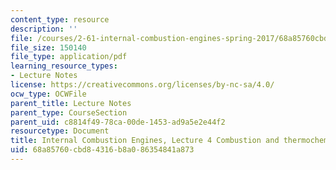 ```yaml
---
content_type: resource
description: ''
file: /courses/2-61-internal-combustion-engines-spring-2017/68a85760cbd84316b8a086354841a873_MIT2_61S17_lec4.pdf
file_size: 150140
file_type: application/pdf
learning_resource_types:
- Lecture Notes
license: https://creativecommons.org/licenses/by-nc-sa/4.0/
ocw_type: OCWFile
parent_title: Lecture Notes
parent_type: CourseSection
parent_uid: c8814f49-78ca-00de-1453-ad9a5e2e44f2
resourcetype: Document
title: Internal Combustion Engines, Lecture 4 Combustion and thermochemistry
uid: 68a85760-cbd8-4316-b8a0-86354841a873
---
```


